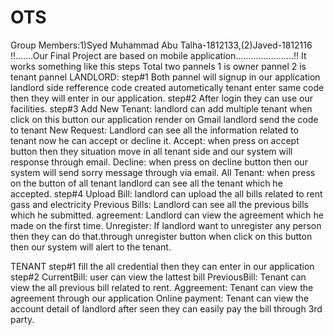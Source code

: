 # OTS 
Group Members:1)Syed Muhammad Abu Talha-1812133,(2)Javed-1812116
!!.......Our Final Project are based on mobile application.......................!!
It works something like this steps
Total two pannels 1 is owner pannel 2 is tenant pannel
LANDLORD:
step#1
Both pannel will signup in our application
landlord side refference code created autometically
tenant enter same code then they will enter in our application.
step#2
After login they can use our facilities.
step#3
Add New Tenant:
landlord can add multiple tenant when click on this button our application render on Gmail landlord send the code to tenant
New Request:
Landlord can see all the information related to tenant now he can accept or decline it.
Accept:
when press on accept button then they situation move in all tenant side and our system will response through email.
Decline:
when press on decline button then our system will send sorry message through via email.
All Tenant:
when press on the button of all tenant landlord can see all the tenant which he accepted.
step#4
Upload Bill:
landlord can upload the all bills related to rent gass and electricity
Previous Bills:
Landlord can see all the previous bills which he submitted.
agreement:
Landlord can view the agreement which he made on the first time.
Unregister:
If landlord want to unregister any person then they can do that.through unregister button when click on this button then 
our system will alert to the tenant.

TENANT
step#1
fill the all credential then they can enter in our application
step#2
CurrentBill:
user can view the lattest bill
PreviousBill:
Tenant can view the all previous bill related to rent.
Aggreement:
Tenant can view the agreement through our application
Online payment:
Tenant can view the account detail of landlord after seen they can easily pay the bill through 3rd party.
